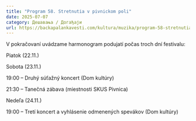 ```yaml
---
title: "Program 58. Stretnutia v pivnickom poli"
date: 2025-07-07
category: Дешавања / Догађаји
url: https://backapalankavesti.com/kultura/muzika/program-58-stretnutia-v-pivnickom-poli/
---
```


V pokračovaní uvádzame harmonogram podujatí počas troch dní festivalu:

Piatok (22.11.)

Sobota (23.11.)

19:00 – Druhý súťažný koncert (Dom kultúry)

21:30 – Tanečná zábava (miestnosti SKUS Pivnica)

Nedeľa (24.11.)

19:00 – Tretí koncert a vyhlásenie odmenených spevákov (Dom kultúry)
